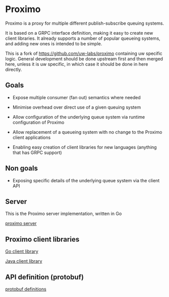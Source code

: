 # Proximo
Proximo is a proxy for multiple different publish-subscribe queuing systems.

It is based on a GRPC interface definition, making it easy to create new client libraries.
It already supports a number of popular queueing systems, and adding new ones is intended to be simple.

This is a fork of https://github.com/uw-labs/proximo containing uw specific logic.  General development should be done upstream first and then merged here, unless it is uw specific, in which case it should be done in here directly.

## Goals
* Expose multiple consumer (fan out) semantics where needed

* Minimise overhead over direct use of a given queuing system

* Allow configuration of the underlying queue system via runtime configuration of Proximo

* Allow replacement of a queueing system with no change to the Proximo client applications

* Enabling easy creation of client libraries for new languages (anything that has GRPC support)

## Non goals
* Exposing specific details of the underlying queue system via the client API

## Server

This is the Proximo server implementation, written in Go

[proximo server](proximo-server/README.md)

## Proximo client libraries

[Go client library](proximoc-go)

[Java client library](proximoc-java)

## API definition (protobuf)

[protobuf definitions](proto/)

